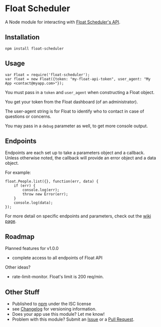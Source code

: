 # Float Scheduler

A Node module for interacting with [Float Scheduler's API](https://github.com/floatschedule/api).

## Installation

    npm install float-scheduler
    
## Usage

    var Float = require('float-scheduler');
    var float = new Float({token: "my-float-api-token", user_agent: "My App <contact@myapp.com>"});

You must pass in a `token` and `user_agent` when constructing a Float object.

You get your token from the Float dashboard (of an administrator).

The user-agent string is for Float to identify who to contact in case of questions or concerns.

You may pass in a `debug` parameter as well, to get more console output.

## Endpoints

Endpoints are each set up to take a parameters object and a callback. Unless otherwise noted, the callback will provide an error object and a data object.

For example:

    float.People.list({}, function(err, data) {
        if (err) {
            console.log(err);
            throw new Error(err);
        }
        console.log(data);
    });

For more detail on specific endpoints and parameters, check out the [wiki page](https://github.com/spilliams/node-float/wiki/Endpoints).

## Roadmap

Planned features for v1.0.0

- complete access to all endpoints of Float API

Other ideas?

- rate-limit-monitor. Float's limit is 200 req/min.

## Other Stuff

- Published to [npm](https://www.npmjs.com/package/float-scheduler) under the ISC license
- see [Changelog](https://github.com/spilliams/node-float/wiki/Changelog) for versioning information.
- Does your app use this module? Let me know!
- Problem with this module? Submit an [Issue](https://github.com/spilliams/node-float/issues) or a [Pull Request](https://github.com/spilliams/node-float/pulls).
